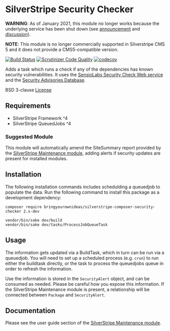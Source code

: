 # SilverStripe Security Checker

**WARNING**: As of January 2021, this module no longer works because the underlying service has been shut down (see [announcement](https://github.com/sensiolabs/security-checker) and [discussion](https://github.com/bringyourownideas/silverstripe-composer-security-checker/issues/57)).

__NOTE__: This module is no longer commercially supported in Silverstripe CMS 5 and it does not provide a CMS5-compatible version.

[![Build Status](https://api.travis-ci.org/bringyourownideas/silverstripe-composer-security-checker.svg?branch=master)](https://travis-ci.org/bringyourownideas/silverstripe-composer-security-checker)
[![Scrutinizer Code Quality](https://scrutinizer-ci.com/g/bringyourownideas/silverstripe-composer-security-checker/badges/quality-score.png?b=master)](https://scrutinizer-ci.com/g/bringyourownideas/silverstripe-composer-security-checker/?branch=master)
[![codecov](https://codecov.io/gh/bringyourownideas/silverstripe-composer-security-checker/branch/master/graph/badge.svg)](https://codecov.io/gh/bringyourownideas/silverstripe-composer-security-checker)

Adds a task which runs a check if any of the dependencies has known security vulnerabilities. It uses the
[SensioLabs Security Check Web service](http://security.sensiolabs.org/) and the [Security Advisories Database](https://github.com/FriendsOfPHP/security-advisories).

BSD 3-clause [License](https://github.com/bringyourownideas/silverstripe-composer-security-checker/blob/master/license.md)

## Requirements

* SilverStripe Framework ^4
* SilverStripe QueuedJobs ^4

### Suggested Module

This module will automatically amend the SiteSummary report provided by the [SilverStripe Maintenance module](https://github.com/bringyourownideas/silverstripe-maintenance), adding alerts if security updates are present for installed modules.

## Installation

The following installation commands includes schedulding a queuedjob to populate the data. Run the following command to install this package as a development dependency:

```
composer require bringyourownideas/silverstripe-composer-security-checker 2.x-dev

vendor/bin/sake dev/build
vendor/bin/sake dev/tasks/ProcessJobQueueTask
```

## Usage

The information gets updated via a BuildTask, which in turn can be run via a queuedjob.
You will need to set up a scheduled process (e.g. `cron`) to run either the buildtask directly, or the task to process the queuedjobs queue in order to refresh the information.

Use the information is stored in the `SecurityAlert` object, and can be consumed as needed. Please be careful how you expose this information. If the SilverStripe Maintenance module is present, a relationship will be connected between `Package` and `SecurityAlert`.

## Documentation

Please see the user guide section of the [SilverStripe Maintenance module](https://github.com/bringyourownideas/silverstripe-maintenance/tree/1/docs/en/userguide).
